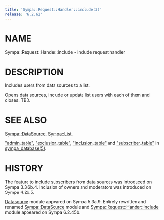 ```yaml
---
title: 'Sympa::Request::Handler::include(3)'
release: '6.2.62'
---
```


# NAME

Sympa::Request::Hander::include - include request handler

# DESCRIPTION

Includes users from data sources to a list.

Opens data sources, include or update list users with each of them and closes.
TBD.

# SEE ALSO

[Sympa::DataSource](./Sympa-DataSource.3.md), [Sympa::List](./Sympa-List.3.md).

["admin\_table"](./sympa_database.5.md#admin_table),
["exclusion\_table"](./sympa_database.5.md#exclusion_table),
["inclusion\_table"](./sympa_database.5.md#inclusion_table) and
["subscriber\_table"](./sympa_database.5.md#subscriber_table)
in [sympa\_database(5)](./sympa_database.5.md).

# HISTORY

The feature to include subscribers from data sources was introduced on
Sympa 3.3.6b.4.
Inclusion of owners and moderators was introduced on Sympa 4.2b.5.

[Datasource](https://metacpan.org/pod/Datasource) module appeared on Sympa 5.3a.9.
Entirely rewritten and renamed [Sympa::DataSource](./Sympa-DataSource.3.md) module and
[Sympa::Request::Hander::include](./Sympa-Request-Hander-include.3.md) module appeared on Sympa 6.2.45b.
